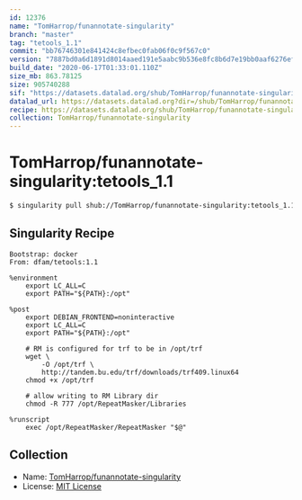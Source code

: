 ```yaml
---
id: 12376
name: "TomHarrop/funannotate-singularity"
branch: "master"
tag: "tetools_1.1"
commit: "bb76746301e841424c8efbec0fab06f0c9f567c0"
version: "7887bd0a6d1891d8014aaed191e5aabc9b536e8fc8b6d7e19bb0aaf6276efb0d"
build_date: "2020-06-17T01:33:01.110Z"
size_mb: 863.78125
size: 905740288
sif: "https://datasets.datalad.org/shub/TomHarrop/funannotate-singularity/tetools_1.1/2020-06-17-bb767463-7887bd0a/7887bd0a6d1891d8014aaed191e5aabc9b536e8fc8b6d7e19bb0aaf6276efb0d.sif"
datalad_url: https://datasets.datalad.org?dir=/shub/TomHarrop/funannotate-singularity/tetools_1.1/2020-06-17-bb767463-7887bd0a/
recipe: https://datasets.datalad.org/shub/TomHarrop/funannotate-singularity/tetools_1.1/2020-06-17-bb767463-7887bd0a/Singularity
collection: TomHarrop/funannotate-singularity
---
```


# TomHarrop/funannotate-singularity:tetools_1.1

```bash
$ singularity pull shub://TomHarrop/funannotate-singularity:tetools_1.1
```

## Singularity Recipe

```singularity
Bootstrap: docker
From: dfam/tetools:1.1

%environment
    export LC_ALL=C
    export PATH="${PATH}:/opt"

%post
    export DEBIAN_FRONTEND=noninteractive
    export LC_ALL=C
    export PATH="${PATH}:/opt"

    # RM is configured for trf to be in /opt/trf
    wget \
        -O /opt/trf \
        http://tandem.bu.edu/trf/downloads/trf409.linux64
    chmod +x /opt/trf

    # allow writing to RM Library dir
    chmod -R 777 /opt/RepeatMasker/Libraries

%runscript
    exec /opt/RepeatMasker/RepeatMasker "$@"
```

## Collection

 - Name: [TomHarrop/funannotate-singularity](https://github.com/TomHarrop/funannotate-singularity)
 - License: [MIT License](https://api.github.com/licenses/mit)

